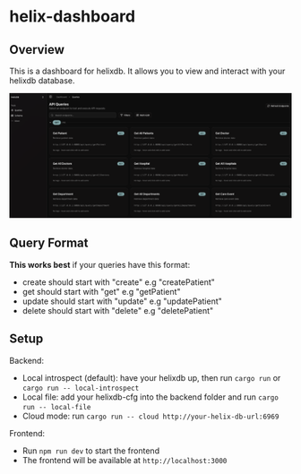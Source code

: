 # helix-dashboard

## Overview

This is a dashboard for helixdb. It allows you to view and interact with your helixdb database.

![Dashboard](./public/dashboard.png)


## Query Format

**This works best** if your queries have this format:
- create should start with "create" e.g "createPatient"
- get should start with "get" e.g "getPatient"
- update should start with "update" e.g "updatePatient"
- delete should start with "delete" e.g "deletePatient"


## Setup

Backend:
- Local introspect (default): have your helixdb up, then run `cargo run` or `cargo run -- local-introspect`
- Local file: add your helixdb-cfg into the backend folder and run `cargo run -- local-file`
- Cloud mode: run `cargo run -- cloud http://your-helix-db-url:6969`

Frontend:
- Run `npm run dev` to start the frontend
- The frontend will be available at `http://localhost:3000`

